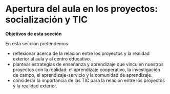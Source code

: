 
# Apertura del aula en los proyectos: socialización y TIC

**Objetivos de esta sección**

En esta sección pretendemos

- reflexionar acerca de la relación entre los proyectos y la realidad exterior al aula y al centro educativo.
- plantear estrategias de enseñanza y aprendizaje que vinculen nuestros proyectos con la realidad: el aprendizaje cooperativo, la investigación de campo, el aprendizaje-servicio y la comunidad de aprendizaje.
- considerar la importancia de las TIC para la relación entre los proyectos y la realidad exterior.
